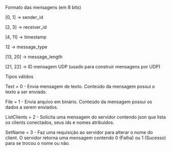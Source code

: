 Formato das mensagens (em 8 bits)

[0, 1] -> sender_id

[2, 3] -> receiver_id

[4, 11] -> timestamp

12 -> message_type

[13, 20] -> message_length

[21, 22] -> ID mensagem UDP (usado para construir mensagens por UDP)


Tipos válidos

Text = 0 - Envia mensagem de texto. Conteúdo da mensagem possui o texto a ser enviado.

File = 1 - Envia arquivo em binário. Conteúdo da mensagem possui os dados a serem enviados.

ListClients = 2 - Solicita uma mensagem do servidor contendo json que lista os clients conectados, seus ids e nomes atribuidos.

SetName = 3 - Faz uma requisição ao servidor para alterar o nome do client. O servidor retorna uma mensagem contendo 0 (Falha) ou 1 (Sucesso) para se trocou o nome ou não.
